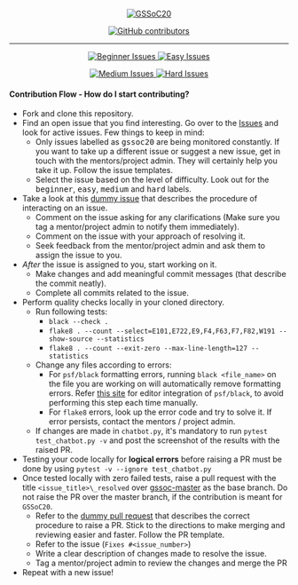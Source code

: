 <p align="center">
  <a href="https://github.com/vishakha-lall/MapBot/issues?q=is%3Aopen+is%3Aissue+label%3Agssoc20">
    <img alt="GSSoC20" src="https://img.shields.io/github/issues/vishakha-lall/MapBot/gssoc20?color=orange&style=for-the-badge">
  </a>
</p>

<p align="center">
  <a href="https://github.com/vishakha-lall/MapBot/graphs/contributors">
    <img alt="GitHub contributors" src="https://img.shields.io/github/contributors-anon/vishakha-lall/MapBot?color=red&logo=github&style=for-the-badge">
  </a>
</p>

<hr>

<p align="center">
  <a href="https://github.com/vishakha-lall/MapBot/issues?q=is%3Aopen+is%3Aissue+label%3Abeginner">
    <img alt="Beginner Issues" src="https://img.shields.io/github/issues/vishakha-lall/MapBot/beginner?color=purple&style=for-the-badge">
  </a>
  <a href="https://github.com/vishakha-lall/MapBot/issues?q=is%3Aopen+is%3Aissue+label%3Aeasy">
    <img alt="Easy Issues" src="https://img.shields.io/github/issues/vishakha-lall/MapBot/easy?color=mediumgreen&style=for-the-badge">
  </a>
</p>

<p align="center">
  <a href="https://github.com/vishakha-lall/MapBot/issues?q=is%3Aopen+is%3Aissue+label%3Amedium">
    <img alt="Medium Issues" src="https://img.shields.io/github/issues/vishakha-lall/MapBot/medium?color=darkgreen&style=for-the-badge">
  </a>
  <a href="https://github.com/vishakha-lall/MapBot/issues?q=is%3Aopen+is%3Aissue+label%3Ahard">
    <img alt="Hard Issues" src="https://img.shields.io/github/issues/vishakha-lall/MapBot/hard?color=darkblue&style=for-the-badge">
  </a>
</p>

#### Contribution Flow - How do I start contributing?
- Fork and clone this repository.
- Find an open issue that you find interesting. Go over to the [Issues](https://github.com/vishakha-lall/MapBot/issues) and look for active issues. Few things to keep in mind:
  - Only issues labelled as <kbd>gssoc20</kbd> are being monitored constantly. If you want to take up a different issue or suggest a new issue, get in touch with the mentors/project admin. They will certainly help you take it up. Follow the issue templates.
  - Select the issue based on the level of difficulty. Look out for the <kbd>beginner</kbd>, <kbd>easy</kbd>, <kbd>medium</kbd> and <kbd>hard</kbd> labels.
- Take a look at this [dummy issue](https://github.com/vishakha-lall/MapBot/issues/11) that describes the procedure of interacting on an issue.
  - Comment on the issue asking for any clarifications (Make sure you tag a mentor/project admin to notify them immediately).
  - Comment on the issue with your approach of resolving it.
  - Seek feedback from the mentor/project admin and ask them to assign the issue to you.
- *After* the issue is assigned to you, start working on it.
  - Make changes and add meaningful commit messages (that describe the commit neatly).
  - Complete all commits related to the issue.
- Perform quality checks locally in your cloned directory.
  - Run following tests:
    - `black --check .`
    - `flake8 . --count --select=E101,E722,E9,F4,F63,F7,F82,W191 --show-source --statistics`
    - `flake8 . --count --exit-zero --max-line-length=127 --statistics`
  - Change any files according to errors:
    - For `psf/black` formatting errors, running `black <file_name>` on the file you are working on will automatically remove formatting errors. Refer [this site](https://black.readthedocs.io/en/stable/editor_integration.html) for editor integration of `psf/black`, to avoid performing this step each time manually.
    - For `flake8` errors, look up the error code and try to solve it. If error persists, contact the mentors / project admin.
  - If changes are made in `chatbot.py`, it's mandatory to run `pytest test_chatbot.py -v` and post the screenshot of the results with the raised PR.
- Testing your code locally for **logical errors** before raising a PR must be done by using `pytest -v --ignore test_chatbot.py`
- Once tested locally with zero failed tests, raise a pull request with the title `<issue_title>\_resolved` over [gssoc-master](https://github.com/vishakha-lall/MapBot/tree/gssoc-master) as the base branch. Do not raise the PR over the master branch, if the contribution is meant for `GSSoC20`.
  - Refer to the [dummy pull request](https://github.com/vishakha-lall/MapBot/pull/12) that describes the correct procedure to raise a PR. Stick to the directions to make merging and reviewing easier and faster. Follow the PR template.
  - Refer to the issue (`Fixes #<issue_number>`)
  - Write a clear description of changes made to resolve the issue.
  - Tag a mentor/project admin to review the changes and merge the PR
- Repeat with a new issue!
